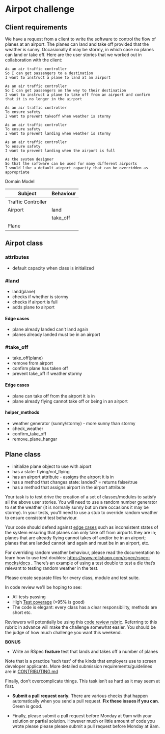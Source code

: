 # Airpot challenge

## Client requirements

We have a request from a client to write the software to control the flow of planes at an airport. The planes can land and take off provided that the weather is sunny. Occasionally it may be stormy, in which case no planes can land or take off. Here are the user stories that we worked out in collaboration with the client:

```
As an air traffic controller
So I can get passengers to a destination
I want to instruct a plane to land at an airport

As an air traffic controller
So I can get passengers on the way to their destination
I want to instruct a plane to take off from an airport and confirm that it is no longer in the airport

As an air traffic controller
To ensure safety
I want to prevent takeoff when weather is stormy

As an air traffic controller
To ensure safety
I want to prevent landing when weather is stormy

As an air traffic controller
To ensure safety
I want to prevent landing when the airport is full

As the system designer
So that the software can be used for many different airports
I would like a default airport capacity that can be overridden as appropriate
```

Domain Model

| Subject            | Behaviour |
| ------------------ | --------- |
| Traffic Controller |           |
| Airport            | land      |
|                    | take_off  |
| Plane              |           |

## Airpot class

### attributes

- default capacity when class is initialized

### #land

- land(plane)
- checks if whether is stormy
- checks if airport is full
- adds plane to airport

#### Edge cases

- plane already landed can't land again
- planes already landed must be in an airport

### #take_off

- take_off(plane)
- remove from airport
- confirm plane has taken off
- prevent take_off if weather stormy

#### Edge cases

- plane can take off from the airport it is in
- plane already flying cannot take off or being in an airport

#### helper_methods

- weather generator (sunny/stormy) - more sunny than stormy
- check_weather
- confirm_take_off
- remove_plane_hangar

## Plane class

- initialize plane object to use with aiport
- has a state: flying/not_flying
- has an airport attribute - assigns the airport it is in
- has a method that changes state: landed? = returns false/true
- has a method that assigns airport in the airport attribute

Your task is to test drive the creation of a set of classes/modules to satisfy all the above user stories. You will need to use a random number generator to set the weather (it is normally sunny but on rare occasions it may be stormy). In your tests, you'll need to use a stub to override random weather to ensure consistent test behaviour.

Your code should defend against [edge cases](http://programmers.stackexchange.com/questions/125587/what-are-the-difference-between-an-edge-case-a-corner-case-a-base-case-and-a-b) such as inconsistent states of the system ensuring that planes can only take off from airports they are in; planes that are already flying cannot takes off and/or be in an airport; planes that are landed cannot land again and must be in an airport, etc.

For overriding random weather behaviour, please read the documentation to learn how to use test doubles: https://www.relishapp.com/rspec/rspec-mocks/docs . There’s an example of using a test double to test a die that’s relevant to testing random weather in the test.

Please create separate files for every class, module and test suite.

In code review we'll be hoping to see:

- All tests passing
- High [Test coverage](https://github.com/makersacademy/course/blob/master/pills/test_coverage.md) (>95% is good)
- The code is elegant: every class has a clear responsibility, methods are short etc.

Reviewers will potentially be using this [code review rubric](docs/review.md). Referring to this rubric in advance will make the challenge somewhat easier. You should be the judge of how much challenge you want this weekend.

**BONUS**

- Write an RSpec **feature** test that lands and takes off a number of planes

Note that is a practice 'tech test' of the kinds that employers use to screen developer applicants. More detailed submission requirements/guidelines are in [CONTRIBUTING.md](CONTRIBUTING.md)

Finally, don’t overcomplicate things. This task isn’t as hard as it may seem at first.

- **Submit a pull request early.** There are various checks that happen automatically when you send a pull request. **Fix these issues if you can**. Green is good.

- Finally, please submit a pull request before Monday at 9am with your solution or partial solution. However much or little amount of code you wrote please please please submit a pull request before Monday at 9am.
